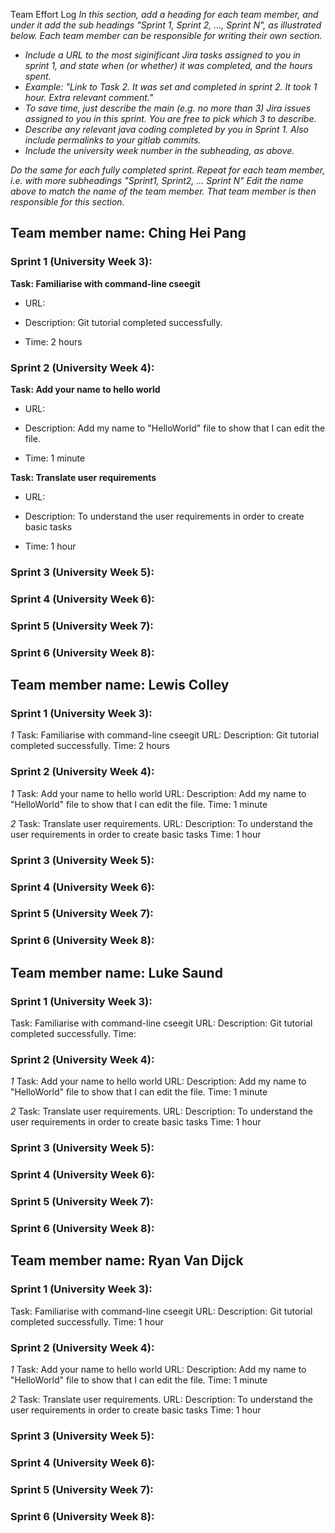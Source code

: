 Team Effort Log
*In this section, add a heading for each team member, and under it add the sub headings "Sprint 1, Sprint 2, ..., Sprint N", as illustrated below.  Each team member can be responsible for writing their own section.*
* *Include a URL to the most siginificant Jira tasks assigned to you in sprint 1, and state when (or whether) it was completed, and the hours spent.*
* *Example: "Link to Task 2.  It was set and completed in sprint 2.  It took 1 hour.  Extra relevant comment."*
* *To save time, just describe the main (e.g. no more than 3) Jira issues assigned to you in this sprint. You are free to pick which 3 to describe.*
* *Describe any relevant java coding completed by you in Sprint 1.  Also include permalinks to your gitlab commits.*
* *Include the university week number in the subheading, as above.*

*Do the same for each fully completed sprint.*
*Repeat for each team member, i.e. with more subheadings "Sprint1, Sprint2, ... Sprint N"*
*Edit the name above to match the name of the team member.  That team member is then responsible for this section.*

## Team member name: Ching Hei Pang  

###  Sprint 1 (University Week 3):

**Task: Familiarise with command-line cseegit** 
* URL:

* Description: Git tutorial completed successfully. 

* Time: 2 hours

###  Sprint 2 (University Week 4):


**Task: Add your name to hello world**

*  URL:

*  Description:  Add my name to "HelloWorld" file to show that I can edit the file.

*  Time: 1 minute

**Task: Translate user requirements**

*  URL:

*  Description:  To understand the user requirements in order to create basic tasks

*  Time: 1 hour

###  Sprint 3 (University Week 5):
###  Sprint 4 (University Week 6):
###  Sprint 5 (University Week 7):
###  Sprint 6 (University Week 8):

## Team member name:  Lewis Colley

###  Sprint 1 (University Week 3):

*1*
Task: Familiarise with command-line cseegit
URL:
Description: Git tutorial completed successfully. 
Time: 2 hours

###  Sprint 2 (University Week 4):

*1*
Task: Add your name to hello world
URL:
Description:  Add my name to "HelloWorld" file to show that I can edit the file.
Time: 1 minute

*2*
Task: Translate user requirements.
URL:
Description:  To understand the user requirements in order to create basic tasks
Time: 1 hour
###  Sprint 3 (University Week 5):
###  Sprint 4 (University Week 6):
###  Sprint 5 (University Week 7):
###  Sprint 6 (University Week 8):



## Team member name:  Luke Saund

###  Sprint 1 (University Week 3):

Task: Familiarise with command-line cseegit
URL:
Description: Git tutorial completed successfully. 
Time:

###  Sprint 2 (University Week 4):

*1*
Task: Add your name to hello world
URL:
Description:  Add my name to "HelloWorld" file to show that I can edit the file.
Time: 1 minute

*2*
Task: Translate user requirements.
URL:
Description:  To understand the user requirements in order to create basic tasks
Time: 1 hour

###  Sprint 3 (University Week 5):
###  Sprint 4 (University Week 6):
###  Sprint 5 (University Week 7):
###  Sprint 6 (University Week 8):


## Team member name:  Ryan Van Dijck

###  Sprint 1 (University Week 3):

Task: Familiarise with command-line cseegit
URL:
Description: Git tutorial completed successfully. 
Time: 1 hour

###  Sprint 2 (University Week 4):

*1*
Task: Add your name to hello world
URL:
Description:  Add my name to "HelloWorld" file to show that I can edit the file.
Time: 1 minute

*2*
Task: Translate user requirements.
URL:
Description:  To understand the user requirements in order to create basic tasks
Time: 1 hour

###  Sprint 3 (University Week 5):
###  Sprint 4 (University Week 6):
###  Sprint 5 (University Week 7):
###  Sprint 6 (University Week 8):
